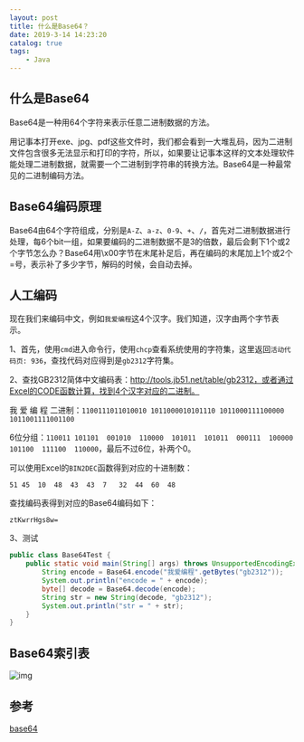 ```yaml
---
layout: post
title: 什么是Base64？
date: 2019-3-14 14:23:20
catalog: true
tags:
    - Java
---
```


## 什么是Base64

Base64是一种用64个字符来表示任意二进制数据的方法。

用记事本打开exe、jpg、pdf这些文件时，我们都会看到一大堆乱码，因为二进制文件包含很多无法显示和打印的字符，所以，如果要让记事本这样的文本处理软件能处理二进制数据，就需要一个二进制到字符串的转换方法。Base64是一种最常见的二进制编码方法。

## Base64编码原理

Base64由64个字符组成，分别是`A-Z`、`a-z`、`0-9`、`+`、`/`，首先对二进制数据进行处理，每6个bit一组，如果要编码的二进制数据不是3的倍数，最后会剩下1个或2个字节怎么办？Base64用\x00字节在末尾补足后，再在编码的末尾加上1个或2个=号，表示补了多少字节，解码的时候，会自动去掉。

## 人工编码

现在我们来编码中文，例如`我爱编程`这4个汉字。我们知道，汉字由两个字节表示。

1、首先，使用`cmd`进入命令行，使用`chcp`查看系统使用的字符集，这里返回`活动代码页: 936`，查找代码对应得到是`gb2312`字符集。

2、查找GB2312简体中文编码表：http://tools.jb51.net/table/gb2312，或者通过Excel的CODE函数计算，找到4个汉字对应的二进制。

我      爱       编        程
二进制：`1100111011010010 1011000010101110 1011000111100000 1011001111001100`

6位分组：`110011 101101  001010  110000  101011  101011  000111  100000  101100  111100  110000`，最后不过6位，补两个0。

可以使用Excel的`BIN2DEC`函数得到对应的十进制数：

`51	45	10	48	43	43	7	32	44	60	48`

查找编码表得到对应的Base64编码如下：

`ztKwrrHgs8w=`

3、测试

```java
public class Base64Test {
    public static void main(String[] args) throws UnsupportedEncodingException {
        String encode = Base64.encode("我爱编程".getBytes("gb2312"));
        System.out.println("encode = " + encode);
        byte[] decode = Base64.decode(encode);
        String str = new String(decode, "gb2312");
        System.out.println("str = " + str);
    }
}
```

## Base64索引表

![img](../../../../img/in-post/post-java/base64.png)

## 参考

[base64](https://www.liaoxuefeng.com/wiki/001374738125095c955c1e6d8bb493182103fac9270762a000/001399413803339f4bbda5c01fc479cbea98b1387390748000)
